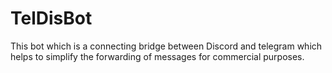 # TelDisBot
This bot which is a connecting bridge between Discord and telegram which helps to simplify the forwarding of messages for commercial purposes.
